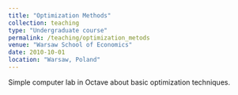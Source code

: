 ```yaml
---
title: "Optimization Methods"
collection: teaching
type: "Undergraduate course"
permalink: /teaching/optimization_metods
venue: "Warsaw School of Economics"
date: 2010-10-01
location: "Warsaw, Poland"
---
```


Simple computer lab in Octave about basic optimization techniques. 
